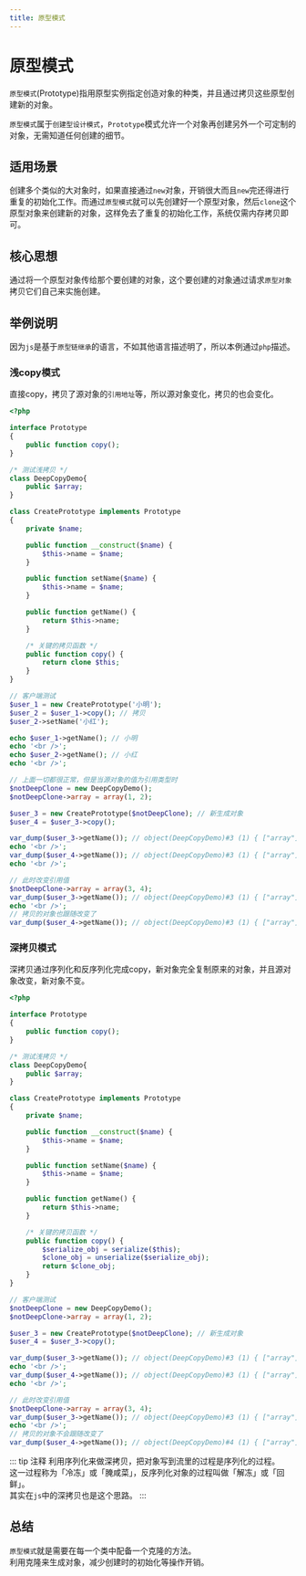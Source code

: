 ```yaml
---
title: 原型模式
---
```


# 原型模式
`原型模式`(Prototype)指用原型实例指定创造对象的种类，并且通过拷贝这些原型创建新的对象。

`原型模式`属于`创建型设计模式`，`Prototype`模式允许一个对象再创建另外一个可定制的对象，无需知道任何创建的细节。

## 适用场景
创建多个类似的大对象时，如果直接通过`new`对象，开销很大而且`new`完还得进行重复的初始化工作。而通过`原型模式`就可以先创建好一个原型对象，然后`clone`这个原型对象来创建新的对象，这样免去了重复的初始化工作，系统仅需内存拷贝即可。

## 核心思想
通过将一个原型对象传给那个要创建的对象，这个要创建的对象通过请求`原型对象`拷贝它们自己来实施创建。

## 举例说明
因为`js`是基于`原型链继承`的语言，不如其他语言描述明了，所以本例通过`php`描述。

### 浅copy模式
直接copy，拷贝了源对象的`引用地址`等，所以源对象变化，拷贝的也会变化。
```php
<?php

interface Prototype
{
    public function copy();
}

/* 测试浅拷贝 */
class DeepCopyDemo{
    public $array;
}

class CreatePrototype implements Prototype
{
    private $name;

    public function __construct($name) {
        $this->name = $name;
    }

    public function setName($name) {
        $this->name = $name;
    }

    public function getName() {
        return $this->name;
    }

    /* 关键的拷贝函数 */
    public function copy() {
        return clone $this;
    }
}

// 客户端测试
$user_1 = new CreatePrototype('小明');
$user_2 = $user_1->copy(); // 拷贝
$user_2->setName('小红');

echo $user_1->getName(); // 小明
echo '<br />';
echo $user_2->getName(); // 小红
echo '<br />';

// 上面一切都很正常，但是当源对象的值为引用类型时
$notDeepClone = new DeepCopyDemo();
$notDeepClone->array = array(1, 2);

$user_3 = new CreatePrototype($notDeepClone); // 新生成对象
$user_4 = $user_3->copy();

var_dump($user_3->getName()); // object(DeepCopyDemo)#3 (1) { ["array"]=> array(2) { [0]=> int(1) [1]=> int(2) } }
echo '<br />';
var_dump($user_4->getName()); // object(DeepCopyDemo)#3 (1) { ["array"]=> array(2) { [0]=> int(1) [1]=> int(2) } }
echo '<br />';

// 此时改变引用值
$notDeepClone->array = array(3, 4);
var_dump($user_3->getName()); // object(DeepCopyDemo)#3 (1) { ["array"]=> array(2) { [0]=> int(3) [1]=> int(4) } }
echo '<br />';
// 拷贝的对象也跟随改变了
var_dump($user_4->getName()); // object(DeepCopyDemo)#3 (1) { ["array"]=> array(2) { [0]=> int(3) [1]=> int(4) } }
```

### 深拷贝模式
深拷贝通过序列化和反序列化完成copy，新对象完全复制原来的对象，并且源对象改变，新对象不变。

```php
<?php

interface Prototype
{
    public function copy();
}

/* 测试浅拷贝 */
class DeepCopyDemo{
    public $array;
}

class CreatePrototype implements Prototype
{
    private $name;

    public function __construct($name) {
        $this->name = $name;
    }

    public function setName($name) {
        $this->name = $name;
    }

    public function getName() {
        return $this->name;
    }

    /* 关键的拷贝函数 */
    public function copy() {
        $serialize_obj = serialize($this);
        $clone_obj = unserialize($serialize_obj);
        return $clone_obj;
    }
}

// 客户端测试
$notDeepClone = new DeepCopyDemo();
$notDeepClone->array = array(1, 2);

$user_3 = new CreatePrototype($notDeepClone); // 新生成对象
$user_4 = $user_3->copy();

var_dump($user_3->getName()); // object(DeepCopyDemo)#3 (1) { ["array"]=> array(2) { [0]=> int(1) [1]=> int(2) } }
echo '<br />';
var_dump($user_4->getName()); // object(DeepCopyDemo)#3 (1) { ["array"]=> array(2) { [0]=> int(1) [1]=> int(2) } }
echo '<br />';

// 此时改变引用值
$notDeepClone->array = array(3, 4);
var_dump($user_3->getName()); // object(DeepCopyDemo)#3 (1) { ["array"]=> array(2) { [0]=> int(3) [1]=> int(4) } }
echo '<br />';
// 拷贝的对象不会跟随改变了
var_dump($user_4->getName()); // object(DeepCopyDemo)#4 (1) { ["array"]=> array(2) { [0]=> int(1) [1]=> int(2) } }
```

::: tip 注释
利用序列化来做深拷贝，把对象写到流里的过程是序列化的过程。   
这一过程称为「冷冻」或「腌咸菜」，反序列化对象的过程叫做「解冻」或「回鲜」。  
其实在`js`中的深拷贝也是这个思路。
:::

## 总结
`原型模式`就是需要在每一个类中配备一个克隆的方法。  
利用克隆来生成对象，减少创建时的初始化等操作开销。